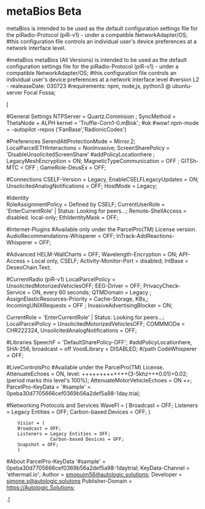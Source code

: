# metaBios Beta
metaBios is intended to be used as the default configuration settings file for the piRadio-Protocol (piR-v1) - under a compatible NetworkAdapter/OS;  
#this configuration file controls an individual user's device preferences at a network interface level.

 #metaBios
metaBios (All Versions) is intended to be used as the default configuration settings file for the piRadio-Protocol (piR-v1) - under a compatible NetworkAdapter/OS; 
#this configuration file controls an individual user's device preferences at a network interface level 
#version L2 - realeaseDate: 030723
#requirements: npm, node,js, python3 @ ubuntu-server Focal Fossa;

[
    
#General Settings
NTPServer = Quartz.Commision ; SyncMethod = ThetaNode + ALPH 
kernel = 'Truffle-Corn1-0.mBiok'; #ok #wow! 
npm-mode = -autopilot -repos ('FanBase','RadionicCodes')

#Preferences
SerendAttProtectionMode = Mirror.2;
LocalParcelETHInteractions =  NonInvasive;
ScreenSharePolicy = 'DisableUnsolicitedScreenShare' #addPolicyLocationhere ;
LegacyMeshEncryption = ON;
MagneticTypeCommunication = OFF ;
GITSh-MTC = OFF ;
GameRole-DeusEx = OFF;

#Connections
CSELF-Version = Legacy, EnableCSELFLegacyUpdates = ON;
UnsolicitedAnalogNotifications = OFF;
HostMode = Legacy; 

#Identity    
RoleAssignmentPolicy = Defined by CSELF;
CurrentUserRole = 'EnterCurrentRole' | Status: Looking for peers...;
Remote-ShellAccess = disabled. local-only;
EthIdentityMask = OFF; 


#Internet-Plugins
#Available only under the ParcelPro(TM) License version.
AudioRecommendations-Whisperer = OFF;
InTrack-AddReactions-Whisperer = OFF; 

#Advanced
HELM-WallCharts = OFF;
Wavelength-Encryption = ON;
API-Access = Local only, CSELF;
Activity-Monitor-Port = disabled;
IntBase = DeseoChain.Text;

#CurrentRadio (piR-v1)
LocalParcelPolicy = UnsolicitedMotorizedVehiclesOFF;
EEG-Driver = OFF;
PrivacyCheck-Service = ON, every 60 seconds;
QTMDomain = Legacy ;
AssignElasticResources-Priority = Cache-Storage, K8s,;
IncomingUNIXRequests = OFF ;
InvasiveAdvertisingBlocker = ON;


CurrentRole = 'EnterCurrentRole' | Status: Looking for peers...;
LocalParcelPolicy = UnsolicitedMotorizedVehiclesOFF;
COMMMODe = CHR222324, UnsolicitedAnalogNotifications = OFF;



#Libraries
SpeechF = 'DefaultSharePolicy-OFF'; #addPolicyLocationhere, SHA-256, broadcast = off
VoodLibrary = DISABLED; #/path
CodeWhisperer = OFF;


#LiveControlsPro
#Available under the ParcelPro(TM) License. 
AttenuateEchoes = ON, level: +++++++++++++{3-5khz++*0.01}+0.02;   (period marks this level's 100%);
AttenuateMotorVehicleEchoes = ON ++;
ParcelPro-KeyData = '#sample' = 0peba30d7705666cef0369b56a2def5a98-1day.trial;

#Networking Protocols and Services
        WaveFI = (
        Broadcast = OFF;
        Listeners = Legacy Entities = OFF;
                    Carbon-based Devices = OFF;
        )
        
        Visior = (
        Broadcast = OFF;
        Listeners = Legacy Entities = OFF;
                    Carbon-based Devices = OFF;
        Snapshot = OFF;
        )


#About
ParcelPro-KeyData '#sample' = 0peba30d7705666cef0369b56a2def5a98-1daytrial; 
KeyData-Channel = 'ethermail.io';
Author = smopuim56@autologic.solutions;
Developer = simone.x@autologic.solutons
Publisher-Domain = https://Autologic.Solutions;

.]


